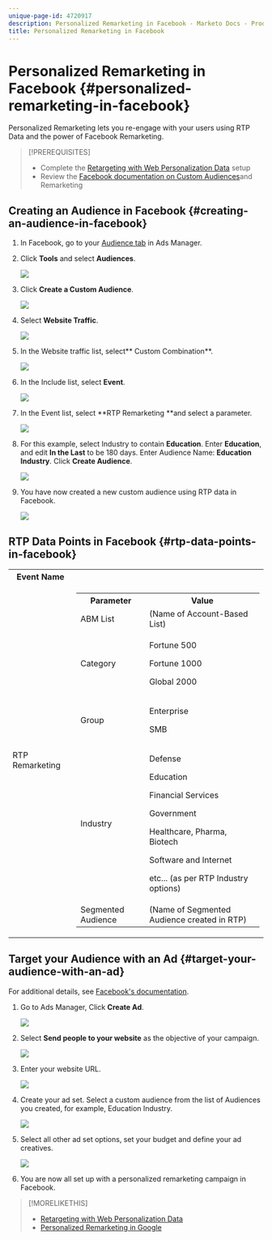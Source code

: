 ```yaml
---
unique-page-id: 4720917
description: Personalized Remarketing in Facebook - Marketo Docs - Product Documentation
title: Personalized Remarketing in Facebook
---
```


# Personalized Remarketing in Facebook {#personalized-remarketing-in-facebook}

Personalized Remarketing lets you re-engage with your users using RTP Data and the power of Facebook Remarketing.

>[!PREREQUISITES]
>
>* Complete the [Retargeting with Web Personalization Data](retargeting-with-web-personalization-data.md) setup
>* Review the [](https://developers.facebook.com/docs/ads-for-websites/website-custom-audiences/getting-started#install-the-pixel) [Facebook documentation on Custom Audiences](https://developers.facebook.com/docs/ads-for-websites/website-custom-audiences/getting-started#install-the-pixel)and Remarketing
>

## Creating an Audience in Facebook {#creating-an-audience-in-facebook}

1. In Facebook, go to your [Audience tab](https://www.facebook.com/ads/audience_manager) in Ads Manager.
1. Click **Tools** and select **Audiences**.

   ![](assets/one-1.png)

1. Click **Create a Custom Audience**.

   ![](assets/two-1.png)

1. Select **Website Traffic**.

   ![](assets/image2015-1-19-16-3a32-3a2.png)

1. In the Website traffic list, select** Custom Combination**.

   ![](assets/image2015-1-19-16-3a33-3a21.png)

1. In the Include list, select **Event**.

   ![](assets/image2015-1-19-16-3a34-3a9.png)

1. In the Event list, select **RTP Remarketing **and select a parameter.

   ![](assets/image2015-1-19-16-3a52-3a29.png)

1. For this example, select Industry to contain **Education**. Enter **Education**, and edit **In the Last** to be 180 days. Enter Audience Name: **Education Industry**. Click **Create Audience**.

   ![](assets/image2015-1-19-16-3a56-3a15.png)

1. You have now created a new custom audience using RTP data in Facebook.

   ![](assets/image2015-1-19-16-3a59-3a2.png)

## RTP Data Points in Facebook {#rtp-data-points-in-facebook}

<table> 
 <tbody> 
  <tr> 
   <th>Event Name</th> 
   <th> </th> 
  </tr> 
  <tr> 
   <td>RTP Remarketing</td> 
   <td> 
    <div> 
     <table> 
      <tbody> 
       <tr> 
        <th>Parameter</th> 
        <th>Value</th> 
       </tr> 
       <tr> 
        <td>ABM List</td> 
        <td>(Name of Account-Based List)</td> 
       </tr> 
       <tr> 
        <td colspan="1">Category</td> 
        <td colspan="1"><p>Fortune 500</p><p>Fortune 1000</p><p>Global 2000</p></td> 
       </tr> 
       <tr> 
        <td colspan="1">Group</td> 
        <td colspan="1"><p>Enterprise</p><p>SMB</p></td> 
       </tr> 
       <tr> 
        <td>Industry</td> 
        <td><p>Defense</p><p>Education</p><p>Financial Services</p><p>Government</p><p>Healthcare, Pharma, Biotech</p><p>Software and Internet</p><p>etc... (as per RTP Industry options)</p></td> 
       </tr> 
       <tr> 
        <td colspan="1">Segmented Audience</td> 
        <td colspan="1">(Name of Segmented Audience created in RTP)</td> 
       </tr> 
      </tbody> 
     </table> 
    </div></td> 
  </tr> 
 </tbody> 
</table>

## Target your Audience with an Ad {#target-your-audience-with-an-ad}

For additional details, see [Facebook's documentation](https://developers.facebook.com/docs/ads-for-websites/website-custom-audiences/getting-started#target-your-audience).

1. Go to Ads Manager, Click **Create Ad**.

   ![](assets/image2015-1-19-17-3a10-3a19.png)

1. Select **Send people to your website** as the objective of your campaign.

   ![](assets/image2015-1-19-17-3a11-3a20.png)

1. Enter your website URL.

   ![](assets/image2015-1-19-17-3a12-3a39.png)

1. Create your ad set. Select a custom audience from the list of Audiences you created, for example, Education Industry.

   ![](assets/image2015-1-19-17-3a18-3a13.png)

1. Select all other ad set options, set your budget and define your ad creatives.

   ![](assets/image2015-1-19-17-3a19-3a25.png)

1. You are now all set up with a personalized remarketing campaign in Facebook.

>[!MORELIKETHIS]
>
>* [Retargeting with Web Personalization Data](retargeting-with-web-personalization-data.md)
>* [Personalized Remarketing in Google](personalized-remarketing-in-google.md)
>

